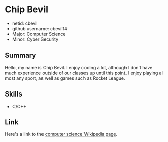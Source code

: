 # Chip Bevil
- netid: cbevil
- github username: cbevil14
- Major: Computer Science
- Minor: Cyber Security

## Summary
Hello, my name is Chip Bevil. I enjoy coding a lot, although I don't have much experience outside of our classes up until this point. I enjoy playing al    most any sport, as well as games such as Rocket League.
  
## Skills
- C/C++
 
## Link
Here's a link to the [computer science Wikipedia page](https://en.wikipedia.org/wiki/Computer_science).
